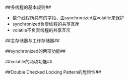 ##多线程的基本规则##

- 数个线程所共有的字段，由synchronized或volatile来保护
- synchronized负责线程的共享互斥
- volatile不负责线程的共享互斥


##主存储器与工作存储器##


##synchronized的两项功能##


##volatile的两项功能##


##Double Checked Locking Pattern的危险性##



